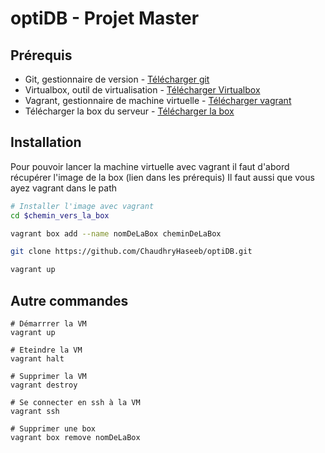 # optiDB - Projet Master

## Prérequis
* Git, gestionnaire de version - [Télécharger git](https://git-scm.com/downloads)
* Virtualbox, outil de virtualisation - [Télécharger Virtualbox](https://www.virtualbox.org/wiki/Downloads)
* Vagrant, gestionnaire de machine virtuelle - [Télécharger vagrant](https://www.vagrantup.com/downloads.html)
* Télécharger la box du serveur - [Télécharger la box](https://github.com/jose-lpa/packer-ubuntu_lts/releases/download/v3.1/ubuntu-16.04.box)

## Installation

Pour pouvoir lancer la machine virtuelle avec vagrant il faut d'abord récupérer l'image de la box (lien dans les prérequis)
Il faut aussi que vous ayez vagrant dans le path

```bash
# Installer l'image avec vagrant
cd $chemin_vers_la_box

vagrant box add --name nomDeLaBox cheminDeLaBox

git clone https://github.com/ChaudhryHaseeb/optiDB.git

vagrant up
```

## Autre commandes

```
# Démarrrer la VM
vagrant up

# Eteindre la VM
vagrant halt

# Supprimer la VM
vagrant destroy

# Se connecter en ssh à la VM
vagrant ssh

# Supprimer une box
vagrant box remove nomDeLaBox

```